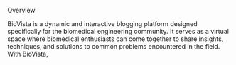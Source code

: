 Overview

BioVista is a dynamic and interactive blogging platform designed specifically for the biomedical engineering community. It serves as a virtual space where biomedical enthusiasts can come together to share insights, techniques, and solutions to common problems encountered in the field. With BioVista,